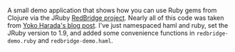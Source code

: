 A small demo application that shows how you can use Ruby gems from
Clojure via the JRuby
[RedBridge project](http://kenai.com/projects/jruby/pages/RedBridge). Nearly
all of this code was taken from
[Yoko Harada's blog post](http://yokolet.blogspot.com/2011/09/haml-on-clojure-web-app.html). I've
just namespaced haml and ruby, set the JRuby version to 1.9, and added
some convenience functions in `redbridge-demo.ruby` and
`redbridge-demo.haml`.
